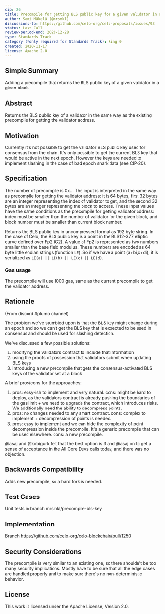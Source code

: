 ```yaml
---
cip: 26
title: Precompile for getting BLS public key for a given validator in a historical block
author: Sami Mäkelä (@mrsmkl)
discussions-to: https://github.com/celo-org/celo-proposals/issues/93
status: Last Call
review-period-end: 2020-12-28
type: Standards Track
category (*only required for Standards Track): Ring 0
created: 2020-11-17
license: Apache 2.0
---
```



## Simple Summary

Adding a precompile that returns the BLS public key of a given validator in a given block.

## Abstract

Returns the BLS public key of a validator in the same way as the existing precompile for getting the validator address.

## Motivation

Currently it's not possible to get the validator BLS public key used for consensus from the chain. It's only possible to get the current BLS key that would be active in the next epoch. However the keys are needed to implement slashing in the case of bad epoch snark data (see CIP-20).

## Specification

The number of precompile is 0x... The input is interpreted in the same way as precompile for getting the validator address: it is 64 bytes, first 32 bytes are an integer representing the index of validator to get, and the second 32 bytes are an integer representing the block to access. These input values have the same conditions as the precompile for getting validator address: index must be smaller than the number of validator for the given block, and block number must be smaller than current block number.

Returns the BLS public key in uncompressed format as 192 byte string. In the case of Celo, the BLS public key is a point in the BLS12-377 elliptic curve defined over Fp2 (G2). A value of Fp2 is represented as two numbers smaller than the base field modulus. These numbers are encoded as 64 byte little endian strings (function `LE`). So if we have a point (a+bi,c+di), it is serialized as `LE(a) || LE(b) || LE(c) || LE(d)`.

### Gas usage

The precompile will use 1000 gas, same as the current precompile to get the validator address.

## Rationale

(From discord #plumo channel)

The problem we've stumbled upon is that the BLS key might change during an epoch and so we can't get the BLS key that is expected to be used in consensus and should be used for slashing detection.

We've discussed a few possible solutions:

1. modifying the validators contract to include that information
2. using the proofs of possession that validators submit when updating BLS keys
3. introducing a new precompile that gets the consensus-activated BLS keys of the validator set at a block

A brief pros/cons for the approaches:

1. pros: easy-ish to implement and very natural. cons: might be hard to deploy, as the validators contract is already pushing the boundaries of the gas limit + we need to upgrade the contract, which introduces risks. We additionally need the ability to decompress points.
2. pros: no changes needed to any smart contract. cons: complex to implement + decompression of points is needed.
3. pros: easy to implement and we can hide the complexity of point decompression inside the precompile. It's a generic precompile that can be used elsewhere. cons: a new precompile.

@asaj and @kobigurk felt that the best option is 3 and @asaj on to get a sense of acceptance in the All Core Devs calls today, and there was no objection.

## Backwards Compatibility

Adds new precompile, so a hard fork is needed.

## Test Cases

Unit tests in branch mrsmkl/precompile-bls-key

## Implementation

Branch https://github.com/celo-org/celo-blockchain/pull/1250

## Security Considerations

The precompile is very similar to an existing one, so there shouldn't be too many security implications. Mostly have to be sure that all the edge cases are handled properly and to make sure there's no non-deterministic behavior.

## License

This work is licensed under the Apache License, Version 2.0.
